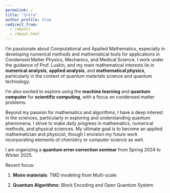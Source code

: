 ```yaml
---
permalink: /
title: "Intro"
author_profile: true
redirect_from: 
  - /about/
  - /about.html
---
```


I’m passionate about Computational and Applied Mathematics, especially in developing numerical methods and mathematical tools for applications in Condensed Matter Physics, Mechanics, and Medical Science. I work under the guidance of Prof. Luskin, and my main mathematical interests lie in __numerical analysis__, __applied analysis__, and __mathematical physics__, particularly in the context of quantum materials science and quantum technology. 

I’m also excited to explore using the __machine learning__ and __quantum computer__ for __scientific computing__, with a focus on condensed matter problems. 


Beyond my passion for mathematics and algorithms, I have a deep interest in the sciences, particularly in exploring and understanding quantum phenomena. I strive to make daily progress in mathematics, numerical methods, and physical sciences. My ultimate goal is to become an applied mathematician and physicist, though I envision my future work incorporating elements of chemistry or computer science as well.

I am organizing a __quantum error correction seminar__ from Spring 2024 to Winter 2025. 

Recent focus:

1. __Moire materials__: TMD modeling from Multi-scale

2. __Quantum Algorithms__: Block Encoding and Open Quantum System







